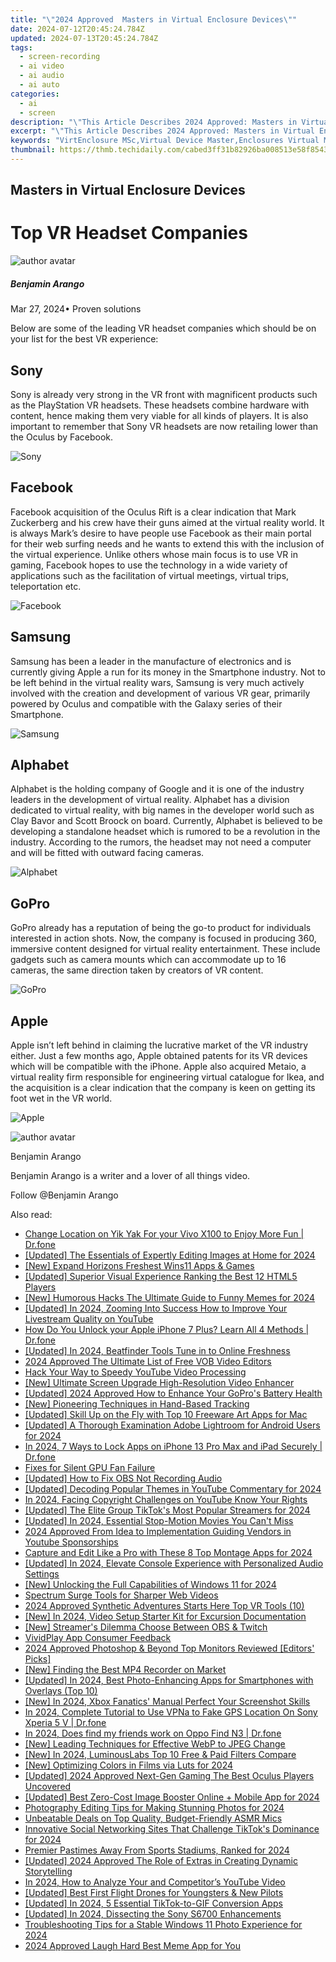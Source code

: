 ```yaml
---
title: "\"2024 Approved  Masters in Virtual Enclosure Devices\""
date: 2024-07-12T20:45:24.784Z
updated: 2024-07-13T20:45:24.784Z
tags: 
  - screen-recording
  - ai video
  - ai audio
  - ai auto
categories: 
  - ai
  - screen
description: "\"This Article Describes 2024 Approved: Masters in Virtual Enclosure Devices\""
excerpt: "\"This Article Describes 2024 Approved: Masters in Virtual Enclosure Devices\""
keywords: "VirtEnclosure MSc,Virtual Device Master,Enclosures Virtual Mgt,Devices Masters Program,Virtual Enclosure Degree,Enclosure Tech Mastery,Virtual Tech Management"
thumbnail: https://thmb.techidaily.com/cabed3ff31b82926ba008513e58f8543d937e5a9afb11a07e4133edf1c0ffefb.jpg
---
```


## Masters in Virtual Enclosure Devices

# Top VR Headset Companies

![author avatar](https://images.wondershare.com/filmora/article-images/benjamin-arango-author.jpg)

##### Benjamin Arango

 Mar 27, 2024• Proven solutions

 Below are some of the leading VR headset companies which should be on your list for the best VR experience:

## Sony

 Sony is already very strong in the VR front with magnificent products such as the PlayStation VR headsets. These headsets combine hardware with content, hence making them very viable for all kinds of players. It is also important to remember that Sony VR headsets are now retailing lower than the Oculus by Facebook.

![Sony](https://images.wondershare.com/filmora/article-images/sony.jpg)

## Facebook

 Facebook acquisition of the Oculus Rift is a clear indication that Mark Zuckerberg and his crew have their guns aimed at the virtual reality world. It is always Mark’s desire to have people use Facebook as their main portal for their web surfing needs and he wants to extend this with the inclusion of the virtual experience. Unlike others whose main focus is to use VR in gaming, Facebook hopes to use the technology in a wide variety of applications such as the facilitation of virtual meetings, virtual trips, teleportation etc.

![Facebook](https://images.wondershare.com/filmora/article-images/facebook-group.jpg)

## Samsung

 Samsung has been a leader in the manufacture of electronics and is currently giving Apple a run for its money in the Smartphone industry. Not to be left behind in the virtual reality wars, Samsung is very much actively involved with the creation and development of various VR gear, primarily powered by Oculus and compatible with the Galaxy series of their Smartphone.

![Samsung](https://images.wondershare.com/filmora/article-images/samsung.jpg)

## Alphabet

 Alphabet is the holding company of Google and it is one of the industry leaders in the development of virtual reality. Alphabet has a division dedicated to virtual reality, with big names in the developer world such as Clay Bavor and Scott Broock on board. Currently, Alphabet is believed to be developing a standalone headset which is rumored to be a revolution in the industry. According to the rumors, the headset may not need a computer and will be fitted with outward facing cameras.

![Alphabet](https://images.wondershare.com/filmora/article-images/abc-xyz.jpg)

## GoPro

 GoPro already has a reputation of being the go-to product for individuals interested in action shots. Now, the company is focused in producing 360, immersive content designed for virtual reality entertainment. These include gadgets such as camera mounts which can accommodate up to 16 cameras, the same direction taken by creators of VR content.

![GoPro](https://images.wondershare.com/filmora/article-images/gopro-group.jpg)

## Apple

 Apple isn’t left behind in claiming the lucrative market of the VR industry either. Just a few months ago, Apple obtained patents for its VR devices which will be compatible with the iPhone. Apple also acquired Metaio, a virtual reality firm responsible for engineering virtual catalogue for Ikea, and the acquisition is a clear indication that the company is keen on getting its foot wet in the VR world.

![Apple](https://images.wondershare.com/filmora/article-images/apple.jpg)

![author avatar](https://images.wondershare.com/filmora/article-images/benjamin-arango-author.jpg)

Benjamin Arango

Benjamin Arango is a writer and a lover of all things video.

Follow @Benjamin Arango


<ins class="adsbygoogle"
     style="display:block"
     data-ad-format="autorelaxed"
     data-ad-client="ca-pub-7571918770474297"
     data-ad-slot="1223367746"></ins>



<ins class="adsbygoogle"
     style="display:block"
     data-ad-client="ca-pub-7571918770474297"
     data-ad-slot="8358498916"
     data-ad-format="auto"
     data-full-width-responsive="true"></ins>




<span class="atpl-alsoreadstyle">Also read:</span>
<div><ul>
<li><a href="https://location-social.techidaily.com/change-location-on-yik-yak-for-your-vivo-x100-to-enjoy-more-fun-drfone-by-drfone-virtual-android/"><u>Change Location on Yik Yak For your Vivo X100 to Enjoy More Fun | Dr.fone</u></a></li>
<li><a href="https://fox-access.techidaily.com/updated-the-essentials-of-expertly-editing-images-at-home-for-2024/"><u>[Updated] The Essentials of Expertly Editing Images at Home for 2024</u></a></li>
<li><a href="https://fox-access.techidaily.com/new-expand-horizons-freshest-wins11-apps-and-games/"><u>[New] Expand Horizons  Freshest Wins11 Apps & Games</u></a></li>
<li><a href="https://fox-access.techidaily.com/updated-superior-visual-experience-ranking-the-best-12-html5-players/"><u>[Updated] Superior Visual Experience  Ranking the Best 12 HTML5 Players</u></a></li>
<li><a href="https://fox-access.techidaily.com/new-humorous-hacks-the-ultimate-guide-to-funny-memes-for-2024/"><u>[New] Humorous Hacks  The Ultimate Guide to Funny Memes for 2024</u></a></li>
<li><a href="https://fox-access.techidaily.com/updated-in-2024-zooming-into-success-how-to-improve-your-livestream-quality-on-youtube/"><u>[Updated] In 2024, Zooming Into Success  How to Improve Your Livestream Quality on YouTube</u></a></li>
<li><a href="https://iphone-unlock.techidaily.com/how-do-you-unlock-your-apple-iphone-7-plus-learn-all-4-methods-drfone-by-drfone-ios/"><u>How Do You Unlock your Apple iPhone 7 Plus? Learn All 4 Methods | Dr.fone</u></a></li>
<li><a href="https://fox-access.techidaily.com/updated-in-2024-beatfinder-tools-tune-in-to-online-freshness/"><u>[Updated] In 2024, Beatfinder Tools  Tune in to Online Freshness</u></a></li>
<li><a href="https://ai-video-apps.techidaily.com/2024-approved-the-ultimate-list-of-free-vob-video-editors/"><u>2024 Approved The Ultimate List of Free VOB Video Editors</u></a></li>
<li><a href="https://youtube-blog.techidaily.com/your-way-to-speedy-youtube-video-processing/"><u>Hack Your Way to Speedy YouTube Video Processing</u></a></li>
<li><a href="https://fox-access.techidaily.com/new-ultimate-screen-upgrade-high-resolution-video-enhancer/"><u>[New] Ultimate Screen Upgrade  High-Resolution Video Enhancer</u></a></li>
<li><a href="https://fox-access.techidaily.com/updated-2024-approved-how-to-enhance-your-gopros-battery-health/"><u>[Updated] 2024 Approved  How to Enhance Your GoPro's Battery Health</u></a></li>
<li><a href="https://fox-access.techidaily.com/new-pioneering-techniques-in-hand-based-tracking/"><u>[New] Pioneering Techniques in Hand-Based Tracking</u></a></li>
<li><a href="https://fox-access.techidaily.com/updated-skill-up-on-the-fly-with-top-10-freeware-art-apps-for-mac/"><u>[Updated] Skill Up on the Fly with Top 10 Freeware Art Apps for Mac</u></a></li>
<li><a href="https://fox-access.techidaily.com/updated-a-thorough-examination-adobe-lightroom-for-android-users-for-2024/"><u>[Updated] A Thorough Examination  Adobe Lightroom for Android Users for 2024</u></a></li>
<li><a href="https://iphone-unlock.techidaily.com/in-2024-7-ways-to-lock-apps-on-iphone-13-pro-max-and-ipad-securely-drfone-by-drfone-ios/"><u>In 2024, 7 Ways to Lock Apps on iPhone 13 Pro Max and iPad Securely | Dr.fone</u></a></li>
<li><a href="https://network-issues.techidaily.com/fixes-for-silent-gpu-fan-failure/"><u>Fixes for Silent GPU Fan Failure</u></a></li>
<li><a href="https://visual-screen-recording.techidaily.com/updated-how-to-fix-obs-not-recording-audio/"><u>[Updated] How to Fix OBS Not Recording Audio</u></a></li>
<li><a href="https://fox-access.techidaily.com/updated-decoding-popular-themes-in-youtube-commentary-for-2024/"><u>[Updated] Decoding Popular Themes in YouTube Commentary for 2024</u></a></li>
<li><a href="https://youtube-help.techidaily.com/in-2024-facing-copyright-challenges-on-youtube-know-your-rights/"><u>In 2024, Facing Copyright Challenges on YouTube  Know Your Rights</u></a></li>
<li><a href="https://tiktok-videos.techidaily.com/updated-the-elite-group-tiktoks-most-popular-streamers-for-2024/"><u>[Updated] The Elite Group  TikTok's Most Popular Streamers for 2024</u></a></li>
<li><a href="https://fox-access.techidaily.com/updated-in-2024-essential-stop-motion-movies-you-cant-miss/"><u>[Updated] In 2024, Essential Stop-Motion Movies You Can't Miss</u></a></li>
<li><a href="https://some-techniques.techidaily.com/2024-approved-from-idea-to-implementation-guiding-vendors-in-youtube-sponsorships/"><u>2024 Approved  From Idea to Implementation  Guiding Vendors in Youtube Sponsorships</u></a></li>
<li><a href="https://fox-access.techidaily.com/capture-and-edit-like-a-pro-with-these-8-top-montage-apps-for-2024/"><u>Capture and Edit Like a Pro with These 8 Top Montage Apps for 2024</u></a></li>
<li><a href="https://fox-access.techidaily.com/updated-in-2024-elevate-console-experience-with-personalized-audio-settings/"><u>[Updated] In 2024, Elevate Console Experience with Personalized Audio Settings</u></a></li>
<li><a href="https://fox-access.techidaily.com/new-unlocking-the-full-capabilities-of-windows-11-for-2024/"><u>[New] Unlocking the Full Capabilities of Windows 11 for 2024</u></a></li>
<li><a href="https://fox-access.techidaily.com/spectrum-surge-tools-for-sharper-web-videos/"><u>Spectrum Surge  Tools for Sharper Web Videos</u></a></li>
<li><a href="https://fox-access.techidaily.com/2024-approved-synthetic-adventures-starts-here-top-vr-tools-10/"><u>2024 Approved  Synthetic Adventures Starts Here  Top VR Tools (10)</u></a></li>
<li><a href="https://fox-access.techidaily.com/new-in-2024-video-setup-starter-kit-for-excursion-documentation/"><u>[New] In 2024, Video Setup Starter Kit for Excursion Documentation</u></a></li>
<li><a href="https://screen-mirroring-recording.techidaily.com/new-streamers-dilemma-choose-between-obs-and-twitch/"><u>[New] Streamer's Dilemma  Choose Between OBS & Twitch</u></a></li>
<li><a href="https://fox-access.techidaily.com/vividplay-app-consumer-feedback/"><u>VividPlay App Consumer Feedback</u></a></li>
<li><a href="https://fox-access.techidaily.com/2024-approved-photoshop-and-beyond-top-monitors-reviewed-editors-picks/"><u>2024 Approved  Photoshop & Beyond  Top Monitors Reviewed [Editors' Picks]</u></a></li>
<li><a href="https://digital-screen-recording.techidaily.com/new-finding-the-best-mp4-recorder-on-market/"><u>[New] Finding the Best MP4 Recorder on Market</u></a></li>
<li><a href="https://fox-access.techidaily.com/updated-in-2024-best-photo-enhancing-apps-for-smartphones-with-overlays-top-10/"><u>[Updated] In 2024, Best Photo-Enhancing Apps for Smartphones with Overlays (Top 10)</u></a></li>
<li><a href="https://screen-recording.techidaily.com/new-in-2024-xbox-fanatics-manual-perfect-your-screenshot-skills/"><u>[New] In 2024, Xbox Fanatics' Manual  Perfect Your Screenshot Skills</u></a></li>
<li><a href="https://review-topics.techidaily.com/in-2024-complete-tutorial-to-use-vpna-to-fake-gps-location-on-sony-xperia-5-v-drfone-by-drfone-virtual-android/"><u>In 2024, Complete Tutorial to Use VPNa to Fake GPS Location On Sony Xperia 5 V | Dr.fone</u></a></li>
<li><a href="https://location-social.techidaily.com/in-2024-does-find-my-friends-work-on-oppo-find-n3-drfone-by-drfone-virtual-android/"><u>In 2024, Does find my friends work on Oppo Find N3 | Dr.fone</u></a></li>
<li><a href="https://fox-access.techidaily.com/new-leading-techniques-for-effective-webp-to-jpeg-change/"><u>[New] Leading Techniques for Effective WebP to JPEG Change</u></a></li>
<li><a href="https://fox-access.techidaily.com/new-in-2024-luminouslabs-top-10-free-and-paid-filters-compare/"><u>[New] In 2024, LuminousLabs  Top 10 Free & Paid Filters Compare</u></a></li>
<li><a href="https://fox-access.techidaily.com/new-optimizing-colors-in-films-via-luts-for-2024/"><u>[New] Optimizing Colors in Films via Luts for 2024</u></a></li>
<li><a href="https://fox-access.techidaily.com/updated-2024-approved-next-gen-gaming-the-best-oculus-players-uncovered/"><u>[Updated] 2024 Approved  Next-Gen Gaming  The Best Oculus Players Uncovered</u></a></li>
<li><a href="https://fox-access.techidaily.com/updated-best-zero-cost-image-booster-online-plus-mobile-app-for-2024/"><u>[Updated] Best Zero-Cost Image Booster Online + Mobile App for 2024</u></a></li>
<li><a href="https://fox-access.techidaily.com/photography-editing-tips-for-making-stunning-photos-for-2024/"><u>Photography Editing Tips for Making Stunning Photos for 2024</u></a></li>
<li><a href="https://fox-access.techidaily.com/unbeatable-deals-on-top-quality-budget-friendly-asmr-mics/"><u>Unbeatable Deals on Top Quality, Budget-Friendly ASMR Mics</u></a></li>
<li><a href="https://tiktok-videos.techidaily.com/innovative-social-networking-sites-that-challenge-tiktoks-dominance-for-2024/"><u>Innovative Social Networking Sites That Challenge TikTok's Dominance for 2024</u></a></li>
<li><a href="https://extra-skills.techidaily.com/premier-pastimes-away-from-sports-stadiums-ranked-for-2024/"><u>Premier Pastimes Away From Sports Stadiums, Ranked for 2024</u></a></li>
<li><a href="https://fox-access.techidaily.com/updated-2024-approved-the-role-of-extras-in-creating-dynamic-storytelling/"><u>[Updated] 2024 Approved  The Role of Extras in Creating Dynamic Storytelling</u></a></li>
<li><a href="https://facebook-video-footage.techidaily.com/in-2024-how-to-analyze-your-and-competitors-youtube-video/"><u>In 2024, How to Analyze Your and Competitor’s YouTube Video</u></a></li>
<li><a href="https://fox-access.techidaily.com/updated-best-first-flight-drones-for-youngsters-and-new-pilots/"><u>[Updated] Best First Flight Drones for Youngsters & New Pilots</u></a></li>
<li><a href="https://tiktok-clips.techidaily.com/updated-in-2024-5-essential-tiktok-to-gif-conversion-apps/"><u>[Updated] In 2024, 5 Essential TikTok-to-GIF Conversion Apps</u></a></li>
<li><a href="https://fox-access.techidaily.com/updated-in-2024-dissecting-the-sony-s6700-enhancements/"><u>[Updated] In 2024, Dissecting the Sony S6700 Enhancements</u></a></li>
<li><a href="https://fox-access.techidaily.com/troubleshooting-tips-for-a-stable-windows-11-photo-experience-for-2024/"><u>Troubleshooting Tips for a Stable Windows 11 Photo Experience for 2024</u></a></li>
<li><a href="https://article-helps.techidaily.com/2024-approved-laugh-hard-best-meme-app-for-you/"><u>2024 Approved  Laugh Hard  Best Meme App for You</u></a></li>
</ul></div>
